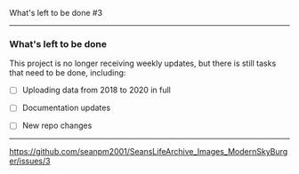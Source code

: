 What's left to be done #3

***

### What's left to be done

This project is no longer receiving weekly updates, but there is still tasks that need to be done, including:

- [ ] Uploading data from 2018 to 2020 in full

- [ ] Documentation updates

- [ ] New repo changes

***

https://github.com/seanpm2001/SeansLifeArchive_Images_ModernSkyBurger/issues/3
